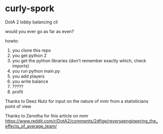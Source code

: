 # curly-spork
DotA 2 lobby balancing cli

would you ever go as far as even?

howto:
  1. you clone this repo
  2. you get python 2
  3. you get the python libraries (don't remember exactly which, check imports)
  4. you run python main.py
  5. you add players
  6. you write balance
  7. ?????
  8. profit

Thanks to Deez Nutz for input on the nature of mmr from a statisticians point of view

Thanks to Zenotha for this article on mmr https://www.reddit.com/r/DotA2/comments/2dfjge/reverseengineering_the_effects_of_average_team/
